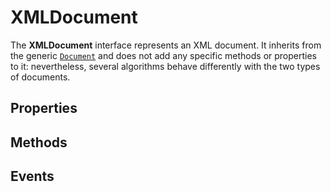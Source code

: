 # XMLDocument

<div class='overview'>The <strong>XMLDocument</strong> interface represents an XML document. It inherits from the generic <a href="/en-US/docs/Web/API/Document" title="The Document interface represents any web page loaded in the browser and serves as an entry point into the web page's content, which is the DOM tree."><code>Document</code></a> and does not add any specific methods or properties to it: nevertheless, several algorithms behave differently with the two types of documents.</div>

## Properties

## Methods

## Events
